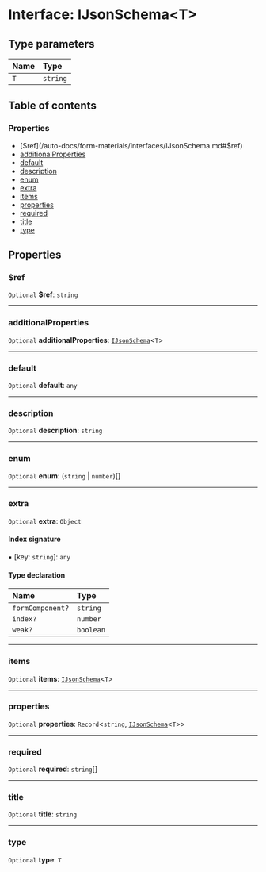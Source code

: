 # Interface: IJsonSchema\<T>

## Type parameters

| Name | Type |
| :------ | :------ |
| `T` | `string` |

## Table of contents

### Properties

* [$ref](/auto-docs/form-materials/interfaces/IJsonSchema.md#$ref)
* [additionalProperties](/auto-docs/form-materials/interfaces/IJsonSchema.md#additionalproperties)
* [default](/auto-docs/form-materials/interfaces/IJsonSchema.md#default)
* [description](/auto-docs/form-materials/interfaces/IJsonSchema.md#description)
* [enum](/auto-docs/form-materials/interfaces/IJsonSchema.md#enum)
* [extra](/auto-docs/form-materials/interfaces/IJsonSchema.md#extra)
* [items](/auto-docs/form-materials/interfaces/IJsonSchema.md#items)
* [properties](/auto-docs/form-materials/interfaces/IJsonSchema.md#properties)
* [required](/auto-docs/form-materials/interfaces/IJsonSchema.md#required)
* [title](/auto-docs/form-materials/interfaces/IJsonSchema.md#title)
* [type](/auto-docs/form-materials/interfaces/IJsonSchema.md#type)

## Properties

### $ref

`Optional` **$ref**: `string`

***

### additionalProperties

`Optional` **additionalProperties**: [`IJsonSchema`](/auto-docs/form-materials/interfaces/IJsonSchema.md)<`T`>

***

### default

`Optional` **default**: `any`

***

### description

`Optional` **description**: `string`

***

### enum

`Optional` **enum**: (`string` | `number`)\[]

***

### extra

`Optional` **extra**: `Object`

#### Index signature

▪ \[key: `string`]: `any`

#### Type declaration

| Name | Type |
| :------ | :------ |
| `formComponent?` | `string` |
| `index?` | `number` |
| `weak?` | `boolean` |

***

### items

`Optional` **items**: [`IJsonSchema`](/auto-docs/form-materials/interfaces/IJsonSchema.md)<`T`>

***

### properties

`Optional` **properties**: `Record`<`string`, [`IJsonSchema`](/auto-docs/form-materials/interfaces/IJsonSchema.md)<`T`>>

***

### required

`Optional` **required**: `string`\[]

***

### title

`Optional` **title**: `string`

***

### type

`Optional` **type**: `T`
